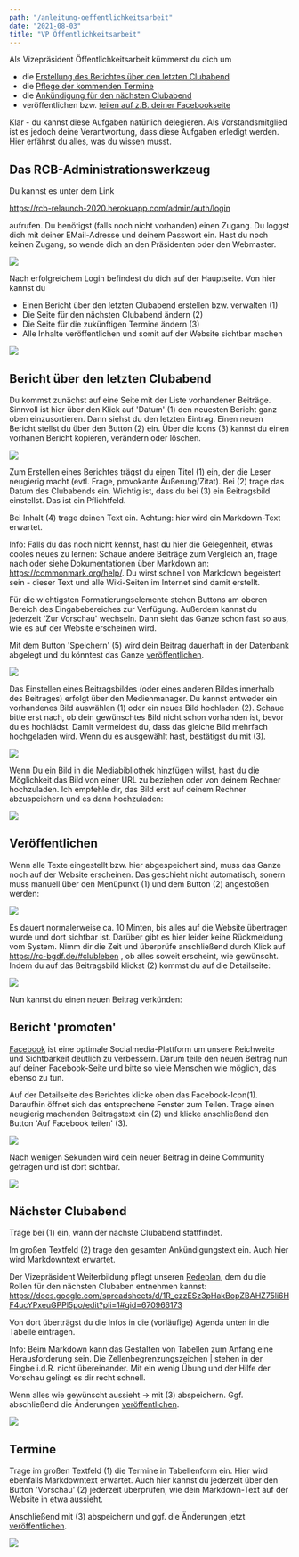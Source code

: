 ```yaml
---
path: "/anleitung-oeffentlichkeitsarbeit"
date: "2021-08-03"
title: "VP Öffentlichkeitsarbeit"
---
```


Als Vizepräsident Öffentlichkeitsarbeit kümmerst du dich um

* die [Erstellung des Berichtes über den letzten Clubabend](#bericht-über-den-letzten-clubabend)
* die [Pflege der kommenden Termine](#termine)
* die [Ankündigung für den nächsten Clubabend](#nächster-clubabend)
* veröffentlichen bzw. [teilen auf z.B. deiner Facebookseite](#bericht-promoten)

Klar - du kannst diese Aufgaben natürlich delegieren. Als Vorstandsmitglied ist es jedoch deine Verantwortung, dass diese Aufgaben erledigt werden. Hier erfährst du alles, was du wissen musst.

## Das RCB-Administrationswerkzeug

Du kannst es unter dem Link

https://rcb-relaunch-2020.herokuapp.com/admin/auth/login

aufrufen. Du benötigst (falls noch nicht vorhanden) einen Zugang. Du loggst dich mit deiner EMail-Adresse und deinem Passwort ein.
Hast du noch keinen Zugang, so wende dich an den Präsidenten oder den Webmaster.

![](/images/anleitung-strapi/login.png)

Nach erfolgreichem Login befindest du dich auf der Hauptseite. Von hier kannst du

- Einen Bericht über den letzten Clubabend erstellen bzw. verwalten (1)
- Die Seite für den nächsten Clubabend ändern (2)
- Die Seite für die zukünftigen Termine ändern (3)
- Alle Inhalte veröffentlichen und somit auf der Website sichtbar machen

![](/images/anleitung-strapi/nach-login.png)


## Bericht über den letzten Clubabend

Du kommst zunächst auf eine Seite mit der Liste vorhandener Beiträge. Sinnvoll ist hier über den Klick auf 'Datum' (1) den neuesten Bericht ganz oben einzusortieren. Dann siehst du den letzten Eintrag. Einen neuen Bericht stellst du über den Button (2) ein. Über die Icons (3) kannst du einen vorhanen Bericht kopieren, verändern oder löschen.

![](/images/anleitung-strapi/clubabend-admin.png)

Zum Erstellen eines Berichtes trägst du einen Titel (1) ein, der die Leser neugierig macht (evtl. Frage, provokante Äußerung/Zitat). Bei (2) trage das Datum des Clubabends ein. Wichtig ist, dass du bei (3) ein Beitragsbild einstellst. Das ist ein Pflichtfeld.

Bei Inhalt (4) trage deinen Text ein. Achtung: hier wird ein Markdown-Text erwartet.

Info: Falls du das noch nicht kennst, hast du hier die Gelegenheit, etwas cooles neues zu lernen: Schaue andere Beiträge zum Vergleich an, frage nach oder siehe Dokumentationen über Markdown an: https://commonmark.org/help/. Du wirst schnell von Markdown begeistert sein - dieser Text und alle Wiki-Seiten im Internet sind damit erstellt.

Für die wichtigsten Formatierungselemente stehen Buttons am oberen Bereich des Eingabebereiches zur Verfügung. Außerdem kannst du jederzeit 'Zur Vorschau' wechseln. Dann sieht das Ganze schon fast so aus, wie es auf der Website erscheinen wird.

Mit dem Button 'Speichern' (5) wird dein Beitrag dauerhaft in der Datenbank abgelegt und du könntest das Ganze [veröffentlichen](#veröffentlichen).

![](/images/anleitung-strapi/create-bericht.png)

Das Einstellen eines Beitragsbildes (oder eines anderen Bildes innerhalb des Beitrages) erfolgt über den Medienmanager. Du kannst entweder ein vorhandenes Bild auswählen (1) oder ein neues Bild hochladen (2). Schaue bitte erst nach, ob dein gewünschtes Bild nicht schon vorhanden ist, bevor du es hochlädst. Damit vermeidest du, dass das gleiche Bild mehrfach hochgeladen wird. Wenn du es ausgewählt hast, bestätigst du mit (3).

![](/images/anleitung-strapi/media-dialog.png)

Wenn Du ein Bild in die Mediabibliothek hinzfügen willst, hast du die Möglichkeit das Bild von einer URL zu beziehen oder von deinem Rechner hochzuladen. Ich empfehle dir, das Bild erst auf deinem Rechner abzuspeichern und es dann hochzuladen:

![](/images/anleitung-strapi/add-bild.png)



## Veröffentlichen

Wenn alle Texte eingestellt bzw. hier abgespeichert sind, muss das Ganze noch auf der Website erscheinen. Das geschieht nicht automatisch, sonern muss manuell über den Menüpunkt (1) und dem Button (2) angestoßen werden:

![](/images/anleitung-strapi/publish.png)

Es dauert normalerweise ca. 10 Minten, bis alles auf die Website übertragen wurde und dort sichtbar ist. Darüber gibt es hier leider keine Rückmeldung vom System. Nimm dir die Zeit und überprüfe anschließend durch Klick auf https://rc-bgdf.de/#clubleben , ob alles soweit erscheint, wie gewünscht. Indem du auf das Beitragsbild klickst (2) kommst du auf die Detailseite:

![](/images/anleitung-strapi/clubleben.png)

Nun kannst du einen neuen Beitrag verkünden:

## Bericht 'promoten'

[Facebook](https://facebook) ist eine optimale Socialmedia-Plattform um unsere Reichweite und Sichtbarkeit deutlich zu verbessern. Darum teile den neuen Beitrag nun auf deiner Facebook-Seite und bitte so viele Menschen wie möglich, das ebenso zu tun.

Auf der Detailseite des Berichtes klicke oben das Facebook-Icon(1). Daraufhin öffnet sich das entsprechene Fenster zum Teilen. Trage einen neugierig machenden Beitragstext ein (2) und klicke anschließend den Button 'Auf Facebook teilen' (3).

![](/images/anleitung-strapi/teilen.png)

Nach wenigen Sekunden wird dein neuer Beitrag in deine Community getragen und ist dort sichtbar.

![](/images/anleitung-strapi/fb-post.png)


## Nächster Clubabend

Trage bei (1) ein, wann der nächste Clubabend stattfindet.

Im großen Textfeld (2) trage den gesamten Ankündigungstext ein. Auch hier wird Markdowntext erwartet.

Der Vizepräsident Weiterbildung pflegt unseren [Redeplan](https://docs.google.com/spreadsheets/d/1R_ezzESz3pHakBopZBAHZ75li6HF4ucYPxeuGPPl5po/edit?pli=1#gid=670966173), dem du die Rollen für den nächsten Clubaben entnehmen kannst: https://docs.google.com/spreadsheets/d/1R_ezzESz3pHakBopZBAHZ75li6HF4ucYPxeuGPPl5po/edit?pli=1#gid=670966173

Von dort überträgst du die Infos in die (vorläufige) Agenda unten in die Tabelle eintragen.

Info: Beim Markdown kann das Gestalten von Tabellen zum Anfang eine Herausforderung sein. Die Zellenbegrenzungszeichen | stehen in der Eingbe i.d.R. nicht übereinander. Mit ein wenig Übung und der Hilfe der Vorschau gelingt es dir recht schnell.

Wenn alles wie gewünscht aussieht -> mit (3) abspeichern. Ggf. abschließend die Änderungen [veröffentlichen](#veröffentlichen).

![](/images/anleitung-strapi/naechster-clubabend.png)

## Termine

Trage im großen Textfeld (1) die Termine in Tabellenform ein. Hier wird ebenfalls Markdowntext erwartet. Auch hier kannst du jederzeit über den Button 'Vorschau' (2) jederzeit überprüfen, wie dein Markdown-Text auf der Website in etwa aussieht.

Anschließend mit (3) abspeichern und ggf. die Änderungen jetzt [veröffentlichen](#veröffentlichen).

![](/images/anleitung-strapi/termine.png)
